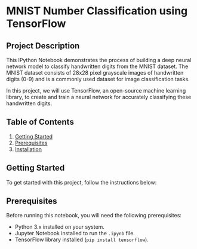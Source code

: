 # MNIST Number Classification using TensorFlow

## Project Description

This IPython Notebook demonstrates the process of building a deep neural network model to classify handwritten digits from the MNIST dataset. The MNIST dataset consists of 28x28 pixel grayscale images of handwritten digits (0-9) and is a commonly used dataset for image classification tasks.

In this project, we will use TensorFlow, an open-source machine learning library, to create and train a neural network for accurately classifying these handwritten digits.

## Table of Contents

1. [Getting Started](#getting-started)
2. [Prerequisites](#prerequisites)
3. [Installation](#installation)

## Getting Started

To get started with this project, follow the instructions below:

## Prerequisites

Before running this notebook, you will need the following prerequisites:

- Python 3.x installed on your system.
- Jupyter Notebook installed to run the `.ipynb` file.
- TensorFlow library installed (`pip install tensorflow`).
